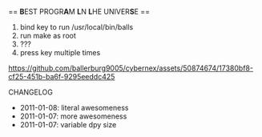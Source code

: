 == **B**EST PROGR**A**M **L**N **L**HE UNIVER**S**E ==

1. bind key to run /usr/local/bin/balls
2. run make as root
3. ???
4. press key multiple times


https://github.com/ballerburg9005/cybernex/assets/50874674/17380bf8-cf25-451b-ba6f-9295eeddc425


CHANGELOG

* 2011-01-08: literal awesomeness
* 2011-01-07: more awesomeness
* 2011-01-07: variable dpy size
